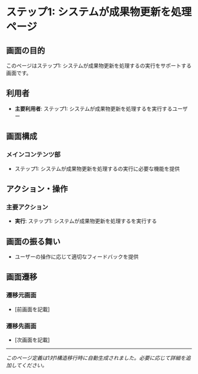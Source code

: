 # ステップ1: システムが成果物更新を処理ページ

## 画面の目的
このページはステップ1: システムが成果物更新を処理するの実行をサポートする画面です。

## 利用者
- **主要利用者**: ステップ1: システムが成果物更新を処理するを実行するユーザー

## 画面構成

### メインコンテンツ部
- ステップ1: システムが成果物更新を処理するの実行に必要な機能を提供

## アクション・操作

### 主要アクション
- **実行**: ステップ1: システムが成果物更新を処理するを実行する

## 画面の振る舞い
- ユーザーの操作に応じて適切なフィードバックを提供

## 画面遷移

### 遷移元画面
- [前画面を記載]

### 遷移先画面
- [次画面を記載]

---
*このページ定義は1対1構造移行時に自動生成されました。必要に応じて詳細を追加してください。*
